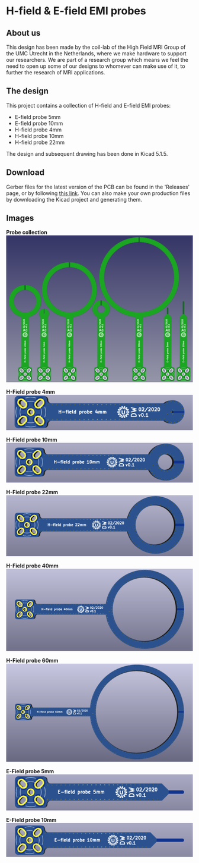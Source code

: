 # H-field & E-field EMI probes

## About us
This design has been made by the coil-lab of the High Field MRI Group of the UMC Utrecht in the Netherlands, where we make hardware to support our researchers. We are part of a research group which means we feel the need to open up some of our designs to whomever can make use of it, to further the research of MRI applications.


## The design
This project contains a collection of H-field and E-field EMI probes:
- E-field probe 5mm
- E-field probe 10mm
- H-field probe 4mm
- H-field probe 10mm
- H-field probe 22mm

The design and subsequent drawing has been done in Kicad 5.1.5.


## Download
Gerber files for the latest version of the PCB can be found in the 'Releases' page, or by following [this link](https://github.com/umcu7tcoillab/EMI-probes/releases/latest). 
You can also make your own production files by downloading the Kicad project and generating them.


## Images
**Probe collection**
<img src="Images/Collection.png?raw=true"/>

**H-Field probe 4mm**
<img src="Images/H-field probe 4mm.png?raw=true"/>

**H-Field probe 10mm**
<img src="Images/H-field probe 10mm.png?raw=true"/>

**H-Field probe 22mm**
<img src="Images/H-field probe 22mm.png?raw=true"/>

**H-Field probe 40mm**
<img src="Images/H-field probe 40mm.png?raw=true"/>

**H-Field probe 60mm**
<img src="Images/H-field probe 60mm.png?raw=true"/>


**E-Field probe 5mm**
<img src="Images/E-field probe 5mm.png?raw=true"/>

**E-Field probe 10mm**
<img src="Images/E-field probe 10mm.png?raw=true"/>


